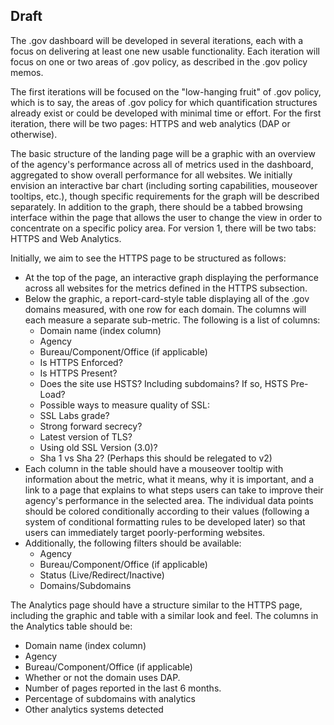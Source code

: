 
## Draft 

The .gov dashboard will be developed in several iterations, each with a focus on delivering at least one new usable functionality. Each iteration will focus on one or two areas of .gov policy, as described in the .gov policy memos. 

The first iterations will be focused on the "low-hanging fruit" of .gov policy, which is to say, the areas of .gov policy for which quantification structures already exist or could be developed with minimal time or effort. For the first iteration, there will be two pages: HTTPS and web analytics (DAP or otherwise). 

The basic structure of the landing page will be a graphic with an overview of the agency's performance across all of metrics used in the dashboard, aggregated to show overall performance for all websites. We initially envision an interactive bar chart (including sorting capabilities, mouseover tooltips, etc.), though specific requirements for the graph will be described separately. In addition to the graph, there should be a tabbed browsing interface within the page that allows the user to change the view in order to concentrate on a specific policy area. For version 1, there will be two tabs: HTTPS and Web Analytics. 

Initially, we aim to see the HTTPS page to be structured as follows: 
  * At the top of the page, an interactive graph displaying the performance across all websites for the metrics defined in the HTTPS subsection. 
  * Below the graphic, a report-card-style table displaying all of the .gov domains measured, with one row for each domain. The columns will each measure a separate sub-metric. The following is a list of columns: 
    * Domain name (index column)
    * Agency
    * Bureau/Component/Office (if applicable)
    * Is HTTPS Enforced?
    * Is HTTPS Present?
    * Does the site use HSTS? Including subdomains? If so, HSTS Pre-Load?
    * Possible ways to measure quality of SSL: 
     * SSL Labs grade? 
     * Strong forward secrecy? 
     * Latest version of TLS? 
     * Using old SSL Version (3.0)? 
     * Sha 1 vs Sha 2? (Perhaps this should be relegated to v2)
  * Each column in the table should have a mouseover tooltip with information about the metric, what it means, why it is important, and a link to a page that explains to what steps users can take to improve their agency's performance in the selected area. The individual data points should be colored conditionally according to their values (following a system of conditional formatting rules to be developed later) so that users can immediately target poorly-performing websites. 
  * Additionally, the following filters should be available: 
    * Agency
    * Bureau/Component/Office (if applicable)
    * Status (Live/Redirect/Inactive)
    * Domains/Subdomains

The Analytics page should have a structure similar to the HTTPS page, including the graphic and table with a similar look and feel. The columns in the Analytics table should be: 
 * Domain name (index column)
 * Agency
 * Bureau/Component/Office (if applicable)
 * Whether or not the domain uses DAP. 
 * Number of pages reported in the last 6 months.
 * Percentage of subdomains with analytics
 * Other analytics systems detected
